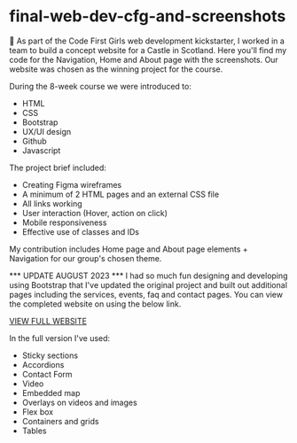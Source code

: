 # final-web-dev-cfg-and-screenshots
🌟 As part of the Code First Girls web development kickstarter, I worked in a team to build a concept website for a Castle in Scotland. Here you'll find my code for the Navigation, Home and About page with the screenshots. Our website was chosen as the winning project for the course.

During the 8-week course we were introduced to:
- HTML
- CSS
- Bootstrap
- UX/UI design
- Github
- Javascript

The project brief included:
- Creating Figma wireframes
- A minimum of 2 HTML pages and an external CSS file
- All links working
- User interaction (Hover, action on click)
- Mobile responsiveness
- Effective use of classes and IDs

My contribution includes Home page and About page elements + Navigation for our group's chosen theme. 

*** UPDATE AUGUST 2023 ***
I had so much fun designing and developing using Bootstrap that I've updated the original project and built out additional pages including the services, events, faq and contact pages. You can view the completed website on using the below link. 

[VIEW FULL WEBSITE](https://faria-code.github.io/pembrook-castle-concept-project/)

In the full version I've used:
- Sticky sections
- Accordions
- Contact Form
- Video
- Embedded map
- Overlays on videos and images
- Flex box
- Containers and grids
- Tables
